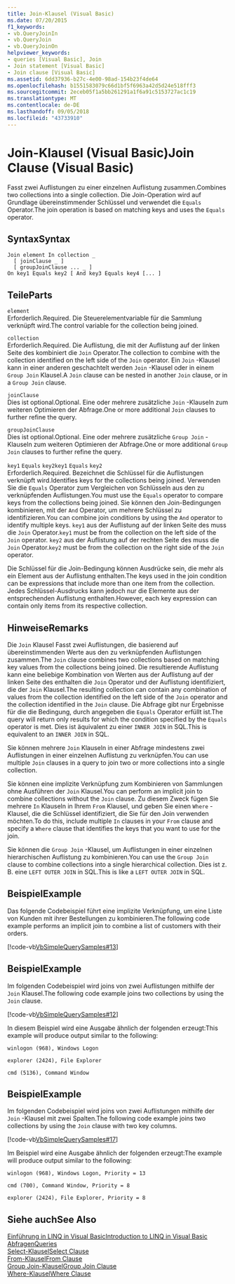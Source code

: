 ```yaml
---
title: Join-Klausel (Visual Basic)
ms.date: 07/20/2015
f1_keywords:
- vb.QueryJoinIn
- vb.QueryJoin
- vb.QueryJoinOn
helpviewer_keywords:
- queries [Visual Basic], Join
- Join statement [Visual Basic]
- Join clause [Visual Basic]
ms.assetid: 6dd37936-b27c-4e00-98ad-154b23f4de64
ms.openlocfilehash: b1551583079c66d1bf5f6963a42d5d24e518fff3
ms.sourcegitcommit: 2eceb05f1a5bb261291a1f6a91c5153727ac1c19
ms.translationtype: MT
ms.contentlocale: de-DE
ms.lasthandoff: 09/05/2018
ms.locfileid: "43733910"
---
```

# <a name="join-clause-visual-basic"></a><span data-ttu-id="911eb-102">Join-Klausel (Visual Basic)</span><span class="sxs-lookup"><span data-stu-id="911eb-102">Join Clause (Visual Basic)</span></span>
<span data-ttu-id="911eb-103">Fasst zwei Auflistungen zu einer einzelnen Auflistung zusammen.</span><span class="sxs-lookup"><span data-stu-id="911eb-103">Combines two collections into a single collection.</span></span> <span data-ttu-id="911eb-104">Die Join-Operation wird auf Grundlage übereinstimmender Schlüssel und verwendet die `Equals` Operator.</span><span class="sxs-lookup"><span data-stu-id="911eb-104">The join operation is based on matching keys and uses the `Equals` operator.</span></span>  
  
## <a name="syntax"></a><span data-ttu-id="911eb-105">Syntax</span><span class="sxs-lookup"><span data-stu-id="911eb-105">Syntax</span></span>  
  
```  
Join element In collection _  
  [ joinClause _ ]   
  [ groupJoinClause ... _ ]   
On key1 Equals key2 [ And key3 Equals key4 [... ]  
```  
  
## <a name="parts"></a><span data-ttu-id="911eb-106">Teile</span><span class="sxs-lookup"><span data-stu-id="911eb-106">Parts</span></span>  
 `element`  
 <span data-ttu-id="911eb-107">Erforderlich.</span><span class="sxs-lookup"><span data-stu-id="911eb-107">Required.</span></span> <span data-ttu-id="911eb-108">Die Steuerelementvariable für die Sammlung verknüpft wird.</span><span class="sxs-lookup"><span data-stu-id="911eb-108">The control variable for the collection being joined.</span></span>  
  
 `collection`  
 <span data-ttu-id="911eb-109">Erforderlich.</span><span class="sxs-lookup"><span data-stu-id="911eb-109">Required.</span></span> <span data-ttu-id="911eb-110">Die Auflistung, die mit der Auflistung auf der linken Seite des kombiniert die `Join` Operator.</span><span class="sxs-lookup"><span data-stu-id="911eb-110">The collection to combine with the collection identified on the left side of the `Join` operator.</span></span> <span data-ttu-id="911eb-111">Ein `Join` -Klausel kann in einer anderen geschachtelt werden `Join` -Klausel oder in einem `Group Join` Klausel.</span><span class="sxs-lookup"><span data-stu-id="911eb-111">A `Join` clause can be nested in another `Join` clause, or in a `Group Join` clause.</span></span>  
  
 `joinClause`  
 <span data-ttu-id="911eb-112">Dies ist optional.</span><span class="sxs-lookup"><span data-stu-id="911eb-112">Optional.</span></span> <span data-ttu-id="911eb-113">Eine oder mehrere zusätzliche `Join` -Klauseln zum weiteren Optimieren der Abfrage.</span><span class="sxs-lookup"><span data-stu-id="911eb-113">One or more additional `Join` clauses to further refine the query.</span></span>  
  
 `groupJoinClause`  
 <span data-ttu-id="911eb-114">Dies ist optional.</span><span class="sxs-lookup"><span data-stu-id="911eb-114">Optional.</span></span> <span data-ttu-id="911eb-115">Eine oder mehrere zusätzliche `Group Join` -Klauseln zum weiteren Optimieren der Abfrage.</span><span class="sxs-lookup"><span data-stu-id="911eb-115">One or more additional `Group Join` clauses to further refine the query.</span></span>  
  
 <span data-ttu-id="911eb-116">`key1` `Equals` `key2`</span><span class="sxs-lookup"><span data-stu-id="911eb-116">`key1` `Equals` `key2`</span></span>  
 <span data-ttu-id="911eb-117">Erforderlich.</span><span class="sxs-lookup"><span data-stu-id="911eb-117">Required.</span></span> <span data-ttu-id="911eb-118">Bezeichnet die Schlüssel für die Auflistungen verknüpft wird.</span><span class="sxs-lookup"><span data-stu-id="911eb-118">Identifies keys for the collections being joined.</span></span> <span data-ttu-id="911eb-119">Verwenden Sie die `Equals` Operator zum Vergleichen von Schlüsseln aus den zu verknüpfenden Auflistungen.</span><span class="sxs-lookup"><span data-stu-id="911eb-119">You must use the `Equals` operator to compare keys from the collections being joined.</span></span> <span data-ttu-id="911eb-120">Sie können den Join-Bedingungen kombinieren, mit der `And` Operator, um mehrere Schlüssel zu identifizieren.</span><span class="sxs-lookup"><span data-stu-id="911eb-120">You can combine join conditions by using the `And` operator to identify multiple keys.</span></span> <span data-ttu-id="911eb-121">`key1` aus der Auflistung auf der linken Seite des muss die `Join` Operator.</span><span class="sxs-lookup"><span data-stu-id="911eb-121">`key1` must be from the collection on the left side of the `Join` operator.</span></span> <span data-ttu-id="911eb-122">`key2` aus der Auflistung auf der rechten Seite des muss die `Join` Operator.</span><span class="sxs-lookup"><span data-stu-id="911eb-122">`key2` must be from the collection on the right side of the `Join` operator.</span></span>  
  
 <span data-ttu-id="911eb-123">Die Schlüssel für die Join-Bedingung können Ausdrücke sein, die mehr als ein Element aus der Auflistung enthalten.</span><span class="sxs-lookup"><span data-stu-id="911eb-123">The keys used in the join condition can be expressions that include more than one item from the collection.</span></span> <span data-ttu-id="911eb-124">Jedes Schlüssel-Ausdrucks kann jedoch nur die Elemente aus der entsprechenden Auflistung enthalten.</span><span class="sxs-lookup"><span data-stu-id="911eb-124">However, each key expression can contain only items from its respective collection.</span></span>  
  
## <a name="remarks"></a><span data-ttu-id="911eb-125">Hinweise</span><span class="sxs-lookup"><span data-stu-id="911eb-125">Remarks</span></span>  
 <span data-ttu-id="911eb-126">Die `Join` Klausel Fasst zwei Auflistungen, die basierend auf übereinstimmenden Werte aus den zu verknüpfenden Auflistungen zusammen.</span><span class="sxs-lookup"><span data-stu-id="911eb-126">The `Join` clause combines two collections based on matching key values from the collections being joined.</span></span> <span data-ttu-id="911eb-127">Die resultierende Auflistung kann eine beliebige Kombination von Werten aus der Auflistung auf der linken Seite des enthalten die `Join` Operator und der Auflistung identifiziert, die der `Join` Klausel.</span><span class="sxs-lookup"><span data-stu-id="911eb-127">The resulting collection can contain any combination of values from the collection identified on the left side of the `Join` operator and the collection identified in the `Join` clause.</span></span> <span data-ttu-id="911eb-128">Die Abfrage gibt nur Ergebnisse für die die Bedingung, durch angegeben die `Equals` Operator erfüllt ist.</span><span class="sxs-lookup"><span data-stu-id="911eb-128">The query will return only results for which the condition specified by the `Equals` operator is met.</span></span> <span data-ttu-id="911eb-129">Dies ist äquivalent zu einer `INNER JOIN` in SQL.</span><span class="sxs-lookup"><span data-stu-id="911eb-129">This is equivalent to an `INNER JOIN` in SQL.</span></span>  
  
 <span data-ttu-id="911eb-130">Sie können mehrere `Join` Klauseln in einer Abfrage mindestens zwei Auflistungen in einer einzelnen Auflistung zu verknüpfen.</span><span class="sxs-lookup"><span data-stu-id="911eb-130">You can use multiple `Join` clauses in a query to join two or more collections into a single collection.</span></span>  
  
 <span data-ttu-id="911eb-131">Sie können eine implizite Verknüpfung zum Kombinieren von Sammlungen ohne Ausführen der `Join` Klausel.</span><span class="sxs-lookup"><span data-stu-id="911eb-131">You can perform an implicit join to combine collections without the `Join` clause.</span></span> <span data-ttu-id="911eb-132">Zu diesem Zweck fügen Sie mehrere `In` Klauseln in Ihrem `From` Klausel, und geben Sie einen `Where` -Klausel, die die Schlüssel identifiziert, die Sie für den Join verwenden möchten.</span><span class="sxs-lookup"><span data-stu-id="911eb-132">To do this, include multiple `In` clauses in your `From` clause and specify a `Where` clause that identifies the keys that you want to use for the join.</span></span>  
  
 <span data-ttu-id="911eb-133">Sie können die `Group Join` -Klausel, um Auflistungen in einer einzelnen hierarchischen Auflistung zu kombinieren.</span><span class="sxs-lookup"><span data-stu-id="911eb-133">You can use the `Group Join` clause to combine collections into a single hierarchical collection.</span></span> <span data-ttu-id="911eb-134">Dies ist z. B. eine `LEFT OUTER JOIN` in SQL.</span><span class="sxs-lookup"><span data-stu-id="911eb-134">This is like a `LEFT OUTER JOIN` in SQL.</span></span>  
  
## <a name="example"></a><span data-ttu-id="911eb-135">Beispiel</span><span class="sxs-lookup"><span data-stu-id="911eb-135">Example</span></span>  
 <span data-ttu-id="911eb-136">Das folgende Codebeispiel führt eine implizite Verknüpfung, um eine Liste von Kunden mit ihrer Bestellungen zu kombinieren.</span><span class="sxs-lookup"><span data-stu-id="911eb-136">The following code example performs an implicit join to combine a list of customers with their orders.</span></span>  
  
 [!code-vb[VbSimpleQuerySamples#13](../../../visual-basic/language-reference/queries/codesnippet/VisualBasic/join-clause_1.vb)]  
  
## <a name="example"></a><span data-ttu-id="911eb-137">Beispiel</span><span class="sxs-lookup"><span data-stu-id="911eb-137">Example</span></span>  
 <span data-ttu-id="911eb-138">Im folgenden Codebeispiel wird joins von zwei Auflistungen mithilfe der `Join` Klausel.</span><span class="sxs-lookup"><span data-stu-id="911eb-138">The following code example joins two collections by using the `Join` clause.</span></span>  
  
 [!code-vb[VbSimpleQuerySamples#12](../../../visual-basic/language-reference/queries/codesnippet/VisualBasic/join-clause_2.vb)]  
  
 <span data-ttu-id="911eb-139">In diesem Beispiel wird eine Ausgabe ähnlich der folgenden erzeugt:</span><span class="sxs-lookup"><span data-stu-id="911eb-139">This example will produce output similar to the following:</span></span>  
  
 `winlogon (968), Windows Logon`  
  
 `explorer (2424), File Explorer`  
  
 `cmd (5136), Command Window`  
  
## <a name="example"></a><span data-ttu-id="911eb-140">Beispiel</span><span class="sxs-lookup"><span data-stu-id="911eb-140">Example</span></span>  
 <span data-ttu-id="911eb-141">Im folgenden Codebeispiel wird joins von zwei Auflistungen mithilfe der `Join` -Klausel mit zwei Spalten.</span><span class="sxs-lookup"><span data-stu-id="911eb-141">The following code example joins two collections by using the `Join` clause with two key columns.</span></span>  
  
 [!code-vb[VbSimpleQuerySamples#17](../../../visual-basic/language-reference/queries/codesnippet/VisualBasic/join-clause_3.vb)]  
  
 <span data-ttu-id="911eb-142">Im Beispiel wird eine Ausgabe ähnlich der folgenden erzeugt:</span><span class="sxs-lookup"><span data-stu-id="911eb-142">The example will produce output similar to the following:</span></span>  
  
 `winlogon (968), Windows Logon, Priority = 13`  
  
 `cmd (700), Command Window, Priority = 8`  
  
 `explorer (2424), File Explorer, Priority = 8`  
  
## <a name="see-also"></a><span data-ttu-id="911eb-143">Siehe auch</span><span class="sxs-lookup"><span data-stu-id="911eb-143">See Also</span></span>  
 [<span data-ttu-id="911eb-144">Einführung in LINQ in Visual Basic</span><span class="sxs-lookup"><span data-stu-id="911eb-144">Introduction to LINQ in Visual Basic</span></span>](../../../visual-basic/programming-guide/language-features/linq/introduction-to-linq.md)  
 [<span data-ttu-id="911eb-145">Abfragen</span><span class="sxs-lookup"><span data-stu-id="911eb-145">Queries</span></span>](../../../visual-basic/language-reference/queries/index.md)  
 [<span data-ttu-id="911eb-146">Select-Klausel</span><span class="sxs-lookup"><span data-stu-id="911eb-146">Select Clause</span></span>](../../../visual-basic/language-reference/queries/select-clause.md)  
 [<span data-ttu-id="911eb-147">From-Klausel</span><span class="sxs-lookup"><span data-stu-id="911eb-147">From Clause</span></span>](../../../visual-basic/language-reference/queries/from-clause.md)  
 [<span data-ttu-id="911eb-148">Group Join-Klausel</span><span class="sxs-lookup"><span data-stu-id="911eb-148">Group Join Clause</span></span>](../../../visual-basic/language-reference/queries/group-join-clause.md)  
 [<span data-ttu-id="911eb-149">Where-Klausel</span><span class="sxs-lookup"><span data-stu-id="911eb-149">Where Clause</span></span>](../../../visual-basic/language-reference/queries/where-clause.md)
